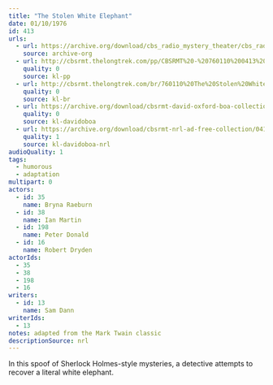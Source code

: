 ```yaml
---
title: "The Stolen White Elephant"
date: 01/10/1976
id: 413
urls: 
  - url: https://archive.org/download/cbs_radio_mystery_theater/cbs_radio_mystery_theater-0401-0450.zip/cbs_radio_mystery_theater-0401-0450%2Fcbsrmt_0413_the_stolen_white_elephant.mp3
    source: archive-org
  - url: http://cbsrmt.thelongtrek.com/pp/CBSRMT%20-%20760110%200413%20The%20Stolen%20White%20Elephant_pp.mp3
    quality: 0
    source: kl-pp
  - url: http://cbsrmt.thelongtrek.com/br/760110%20The%20Stolen%20White%20Elephant%20WOR.mp3
    quality: 0
    source: kl-br
  - url: https://archive.org/download/cbsrmt-david-oxford-boa-collection/CBSRMT-760110-0413-The-Stolen-White-Elephant-(128-44)_KIXI-{BoA}.mp3
    quality: 0
    source: kl-davidoboa
  - url: https://archive.org/download/cbsrmt-nrl-ad-free-collection/0413%20CBSRMT-760110-0413-The-Stolen-White-Elephant-(128-44)_KIXI-%7BBoA%7D%20(no%20ads).mp3
    quality: 1
    source: kl-davidoboa-nrl
audioQuality: 1
tags: 
  - humorous
  - adaptation
multipart: 0
actors:  
  - id: 35
    name: Bryna Raeburn  
  - id: 38
    name: Ian Martin  
  - id: 198
    name: Peter Donald  
  - id: 16
    name: Robert Dryden
actorIds:  
  - 35  
  - 38  
  - 198  
  - 16
writers:  
  - id: 13
    name: Sam Dann
writerIds:  
  - 13
notes: adapted from the Mark Twain classic
descriptionSource: nrl
---
```

In this spoof of Sherlock Holmes-style mysteries, a detective attempts to recover a literal white elephant.